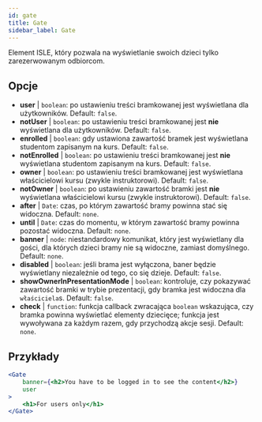 ```yaml
---
id: gate 
title: Gate
sidebar_label: Gate
---
```


Element ISLE, który pozwala na wyświetlanie swoich dzieci tylko zarezerwowanym odbiorcom.

## Opcje

* __user__ | `boolean`: po ustawieniu treści bramkowanej jest wyświetlana dla użytkowników. Default: `false`.
* __notUser__ | `boolean`: po ustawieniu treści bramkowanej jest **nie** wyświetlana dla użytkowników. Default: `false`.
* __enrolled__ | `boolean`: gdy ustawiona zawartość bramek jest wyświetlana studentom zapisanym na kurs. Default: `false`.
* __notEnrolled__ | `boolean`: po ustawieniu treści bramkowanej jest **nie** wyświetlana studentom zapisanym na kurs. Default: `false`.
* __owner__ | `boolean`: po ustawieniu treści bramkowanej jest wyświetlana właścicielowi kursu (zwykle instruktorowi). Default: `false`.
* __notOwner__ | `boolean`: po ustawieniu zawartość bramki jest **nie** wyświetlana właścicielowi kursu (zwykle instruktorowi). Default: `false`.
* __after__ | `Date`: czas, po którym zawartość bramy powinna stać się widoczna. Default: `none`.
* __until__ | `Date`: czas do momentu, w którym zawartość bramy powinna pozostać widoczna. Default: `none`.
* __banner__ | `node`: niestandardowy komunikat, który jest wyświetlany dla gości, dla których dzieci bramy nie są widoczne, zamiast domyślnego. Default: `none`.
* __disabled__ | `boolean`: jeśli brama jest wyłączona, baner będzie wyświetlany niezależnie od tego, co się dzieje. Default: `false`.
* __showOwnerInPresentationMode__ | `boolean`: kontroluje, czy pokazywać zawartość bramki w trybie prezentacji, gdy bramka jest widoczna dla `właściciela`s. Default: `false`.
* __check__ | `function`: funkcja callback zwracająca `boolean` wskazująca, czy bramka powinna wyświetlać elementy dziecięce; funkcja jest wywoływana za każdym razem, gdy przychodzą akcje sesji. Default: `none`.


## Przykłady

```jsx live
<Gate 
    banner={<h2>You have to be logged in to see the content</h2>}
    user 
>
    <h1>For users only</h1>
</Gate>
``` 



